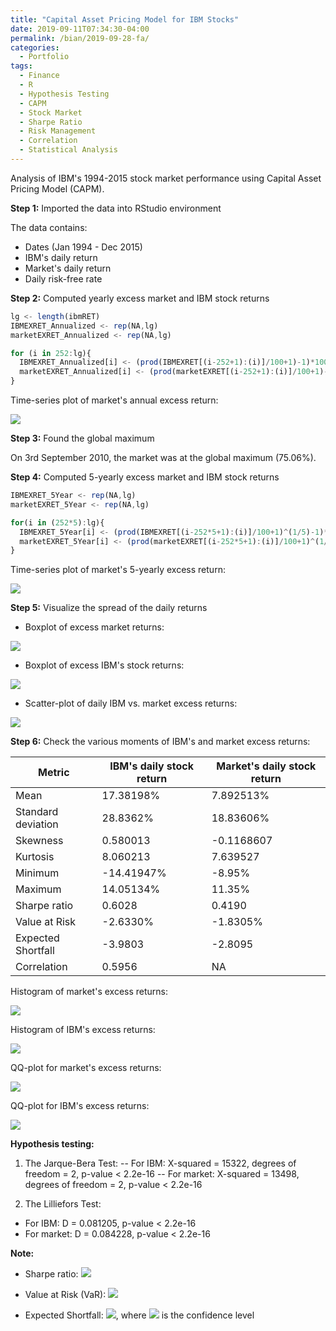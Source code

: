 ```yaml
---
title: "Capital Asset Pricing Model for IBM Stocks"
date: 2019-09-11T07:34:30-04:00
permalink: /bian/2019-09-28-fa/
categories:
  - Portfolio
tags:
  - Finance
  - R
  - Hypothesis Testing
  - CAPM
  - Stock Market
  - Sharpe Ratio
  - Risk Management
  - Correlation
  - Statistical Analysis
---
```

Analysis of IBM's 1994-2015 stock market performance using Capital Asset Pricing Model (CAPM).

**Step 1:** Imported the data into RStudio environment

The data contains:
- Dates (Jan 1994 - Dec 2015)
- IBM's daily return
- Market's daily return
- Daily risk-free rate

**Step 2:** Computed yearly excess market and IBM stock returns
```javascript
lg <- length(ibmRET)
IBMEXRET_Annualized <- rep(NA,lg)
marketEXRET_Annualized <- rep(NA,lg)

for (i in 252:lg){
  IBMEXRET_Annualized[i] <- (prod(IBMEXRET[(i-252+1):(i)]/100+1)-1)*100 # Daily excess IBM returns
  marketEXRET_Annualized[i] <- (prod(marketEXRET[(i-252+1):(i)]/100+1)-1)*100 # Daily excess Market Returns
} 
```
Time-series plot of market's annual excess return:

<img src="/assets/images/financial-analytics/Case1_marketEXRET_Annualized.jpeg?raw=true"/>

**Step 3:** Found the global maximum

On 3rd September 2010, the market was at the global maximum (75.06%).

**Step 4:** Computed 5-yearly excess market and IBM stock returns
```javascript
IBMEXRET_5Year <- rep(NA,lg)
marketEXRET_5Year <- rep(NA,lg)

for(i in (252*5):lg){
  IBMEXRET_5Year[i] <- (prod(IBMEXRET[(i-252*5+1):(i)]/100+1)^(1/5)-1)*100 # Five-year IBM excess returns
  marketEXRET_5Year[i] <- (prod(marketEXRET[(i-252*5+1):(i)]/100+1)^(1/5)-1)*100 # Five-year Market excess returns
}
```
Time-series plot of market's 5-yearly excess return:

<img src="/assets/images/financial-analytics/Case1_marketEXRET_5Year.jpeg?raw=true"/>

**Step 5:** Visualize the spread of the daily returns

- Boxplot of excess market returns:

<img src="/assets/images/financial-analytics/Daily_Market_Excess_Returns_Percentage_Boxplot.jpeg?raw=true"/>

- Boxplot of excess IBM's stock returns:

<img src="/assets/images/financial-analytics/Daily_IBM_Excess_Returns_Percentage_Boxplot.jpeg?raw=true"/>

- Scatter-plot of daily IBM vs. market excess returns:

<img src="/assets/images/financial-analytics/Scatter_Plots_Stock_Returns.jpeg?raw=true"/>

**Step 6:** Check the various moments of IBM's and market excess returns:

| Metric | IBM's daily stock return | Market's daily stock return |
| --------------- | --------------- | --------------- |
| Mean | 17.38198% | 7.892513% |
| Standard deviation | 28.8362% | 18.83606% |
| Skewness | 0.580013 | -0.1168607 |
| Kurtosis | 8.060213 | 7.639527 |
| Minimum | -14.41947% | -8.95% |
| Maximum | 14.05134% | 11.35% |
| Sharpe ratio | 0.6028 | 0.4190 |
| Value at Risk | -2.6330% | -1.8305% |
| Expected Shortfall | -3.9803 | -2.8095 |
| Correlation | 0.5956 | NA |

Histogram of market's excess returns:

<img src="/assets/images/financial-analytics/Case1_histmarketEXERT.jpeg?raw=true"/>

Histogram of IBM's excess returns:

<img src="/assets/images/financial-analytics/Case1_histIBMEXRET.jpeg?raw=true"/>

QQ-plot for market's excess returns:

<img src="/assets/images/financial-analytics/Case1_QQmarketEXRET.jpeg?raw=true"/>

QQ-plot for IBM's excess returns:

<img src="/assets/images/financial-analytics/Case1_QQIBMEXRET.jpeg?raw=true"/>

**Hypothesis testing:**

1. The Jarque-Bera Test:
  -- For IBM: X-squared = 15322, degrees of freedom = 2, p-value < 2.2e-16
  -- For market: X-squared = 13498, degrees of freedom = 2, p-value < 2.2e-16

2. The Lilliefors Test:
  - For IBM: D = 0.081205, p-value < 2.2e-16
  - For market: D = 0.084228, p-value < 2.2e-16

**Note:**

- Sharpe ratio: <img src="https://latex.codecogs.com/gif.latex?S_a=\frac{E[R_a-R_b]}{\sigma_a}=\frac{E[R_a-R_b]}{\sqrt{\mathrm{var}[R_a-R_b]}}"/>

- Value at Risk (VaR): <img src="https://latex.codecogs.com/gif.latex?VaR_{\alpha}(X)=-\inf\{x{\in}{\mathbb{R}}:F_{X}(x)>{\alpha}\}=F_{Y}^{-1}(1-\alpha)"/>

- Expected Shortfall: <img src="https://latex.codecogs.com/gif.latex?ES_a=-\frac{1}{\alpha}\int_{0}^{\alpha}VaR_{\gamma}(X)\,d\gamma=-\frac{1}{\alpha}\left(E[X1_{(X{\leq{x_{\alpha}}})}]+x_{\alpha}(\alpha-P[X{\leq{x_{\alpha}}}])\right)"/>, where <img src="https://latex.codecogs.com/gif.latex?\alpha"/> is the confidence level
